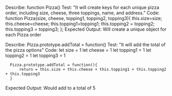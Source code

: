 Describe: function Pizza()
Test: "It will create keys for each unique pizza order, including size, cheese, three toppings, name, and address."
Code: function Pizza(size, cheese, topping1, topping2, topping3){
    this.size=size;
    this.cheese=cheese;
    this.topping1=topping1;
    this.topping2 = topping2;
    this.topping3 = topping3;
};
Expected Output: Will create a unique object for each Pizza order

Describe: Pizza.prototype.addTotal = function()
Test: "It will add the total of the pizza options"
Code: let size = 1
      let cheese = 1
      let topping1 = 1
      let topping2 = 1
      let topping3 = 1

      Pizza.prototype.addTotal = function(){
          return = this.size + this.cheese + this.topping1 + this.topping2 + this.topping3
      }
Expected Output: Would add to a total of 5

<!-- Did not have time for constructor below, may try to return to this at some point -->

<!-- Describe: function Customer()
Test: "It will create keys for each unique cutsomer placing an order, including name and delivery address"
Code: function Pizza(name, address){
    this.name=name;
    this.address=address
};
Expected Output: Will create a unique object for each Customer placing an order -->